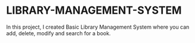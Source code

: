
# LIBRARY-MANAGEMENT-SYSTEM

In this project, I created Basic Library Management System where you can add, delete, modify and search for a book.
